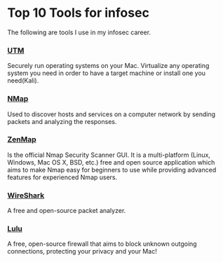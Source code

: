 # Top 10 Tools for infosec

The following are tools I use in my infosec career.

### [UTM](https://mac.getutm.app/)
Securely run operating systems on your Mac. Virtualize any operating system you need in order to have a target machine or install one you need(Kali).

### [NMap](https://nmap.org/)
Used to discover hosts and services on a computer network by sending packets and analyzing the responses.

### [ZenMap](https://nmap.org/zenmap/)
Is the official Nmap Security Scanner GUI. It is a multi-platform (Linux, Windows, Mac OS X, BSD, etc.) free and open source application which aims to make Nmap easy for beginners to use while providing advanced features for experienced Nmap users.

### [WireShark](https://www.wireshark.org/)
A free and open-source packet analyzer.

### [Lulu](https://objective-see.org/tools.html)
A free, open-source firewall that aims to block unknown outgoing connections, protecting your privacy and your Mac!

